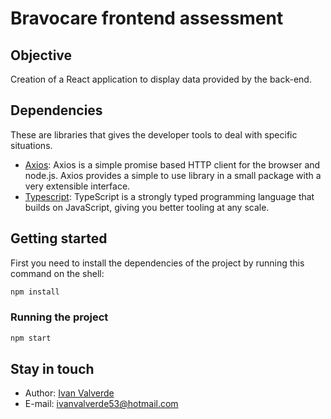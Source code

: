 # Bravocare frontend assessment

## Objective
Creation of a React application to display data provided by the back-end.

## Dependencies

These are libraries that gives the developer tools to deal with specific situations.

- [Axios](https://axios-http.com): Axios is a simple promise based HTTP client for the browser and node.js. Axios provides a simple to use library in a small package with a very extensible interface.
- [Typescript](https://www.typescriptlang.org/): TypeScript is a strongly typed programming language that builds on JavaScript, giving you better tooling at any scale.

## Getting started

First you need to install the dependencies of the project by running this command on the shell:

```bash
npm install
```

### Running the project

```bash
npm start
```

## Stay in touch

- Author: [Ivan Valverde](https://github.com/ivanvalverde)
- E-mail: ivanvalverde53@hotmail.com
